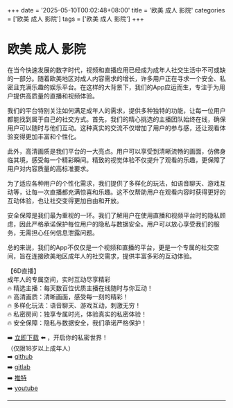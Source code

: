 +++
date = '2025-05-10T00:02:48+08:00'
title = '欧美 成人 影院'
categories = ['欧美 成人 影院']
tags = ['欧美 成人 影院']
+++

# 欧美 成人 影院

在当今快速发展的数字时代，视频和直播应用已经成为成年人社交生活中不可或缺的一部分。随着欧美地区对成人内容需求的增长，许多用户正在寻求一个安全、私密且充满乐趣的娱乐平台。在这样的大背景下，我们的App应运而生，专注于为用户提供高质量的直播和视频体验。

我们的平台特别关注如何满足成年人的需求，提供多种独特的功能，让每一位用户都能找到属于自己的社交方式。首先，我们的精心挑选的主播团队始终在线，确保用户可以随时与他们互动。这种真实的交流不仅增加了用户的参与感，还让观看体验变得更加丰富和个性化。

此外，高清画质是我们平台的一大亮点。用户可以享受到清晰流畅的画面，仿佛身临其境，感受每一个精彩瞬间。精致的视觉体验不仅提升了观看的乐趣，更保障了用户对内容质量的高标准要求。

为了适应各种用户的个性化需求，我们提供了多样化的玩法，如语音聊天、游戏互动等，让每一次直播都充满惊喜和乐趣。这不仅帮助用户在观看内容时获得更好的互动体验，也让社交变得更加自由和开放。

安全保障是我们最为重视的一环。我们了解用户在使用直播和视频平台时的隐私顾虑，因此严格承诺保护每位用户的隐私与数据安全。用户可以放心享受我们的服务，无需担心任何信息泄露问题。

总的来说，我们的App不仅仅是一个视频和直播的平台，更是一个专属的社交空间，旨在连接欧美地区成年人的社交需求，提供丰富多彩的互动体验。

【6D直播】  
成年人的专属空间，实时互动尽享精彩  
🔥 精选主播：每天数百位优质主播在线随时与你互动！  
🔥 高清画质：清晰画面，感受每一刻的精彩！  
🔥 多样化玩法：语音聊天、游戏互动，刺激无穷！  
🔥 私密房间：独享专属时光，体验真实的私密体验！  
🔥 安全保障：隐私与数据安全，我们承诺严格保护！  

➡️ [立即下载](https://down123.s3.ap-east-1.amazonaws.com/down/down.html?channelCode=blog) ⬅️ ，开启你的私密世界！  
（仅限18岁以上成年人）  
➡️ [github](https://aldult-live.github.io/)  
➡️ [gitlab](https://seo-09598d.gitlab.io/)  
➡️ [推特](https://x.com/wegame33)  
➡️ [youtube](https://www.youtube.com/@6Dlive)  

---
